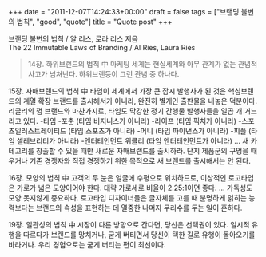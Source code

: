 +++
date = "2011-12-07T14:24:33+00:00"
draft = false
tags = ["브랜딩 불변의 법칙", "good", "quote"]
title = "Quote post"
+++
<p>브랜딩 불변의 법칙 / 알 리스, 로라 리스 지음<br />The 22 Immutable Laws of Branding / Al Ries, Laura Ries</p> 

> 14장. 하위브랜드의 법칙 中
마케팅 세계는 현실세계와 아무 관계가 없는 관념적 사고가 넘쳐난다. 하위브랜등이 그런 관념 중 하나다.

15장. 자매브랜드의 법칙 中
타임이 세계에서 가장 큰 잡시 발행사가 된 것은 핵심브랜드의 계열 확장 브랜드를 출시해서가 아니라, 완전히 별개인 출판물을 내놓은 덕분이다. 리글리의 껌 브랜드와 마찬가지로, 타임도 막강한 정기 간행물 발행사들을 일곱 개 거느리고 있다.
-타임
-포춘 (타임 비지니스가 아니라)
-라이프 (타임 픽처가 아니라)
-스포츠일러스트레이티드 (타임 스포츠가 아니라)
-머니 (타임 파이낸스가 아니라)
-피플 (타임 셀레브리티가 아니라)
-엔터테인먼트 위클리 (타임 엔터테인먼트가 아니라)
...
새 카테고리를 창출할 수 있을 때만 새로운 자매브랜드를 출시하라. 단지 제품군의 구멍을 때우거나 기존 경쟁자와 직접 경쟁하기 위한 목적으로 새 브랜드를 출시해서는 안 된다.

16장. 모양의 법칙 中
고객의 두 눈은 얼굴에 수평으로 위치하므로, 이상적인 로고타입은 가로가 넓은 모양이어야 한다. 대략 가로세로 비율이 2.25:1이면 좋다.
...
가독성도 모양 못지않게 중요하다. 로고타입 디자이너들은 글자체를 고를 때 분명하게 읽히는 능력보다는 브랜드의 속성을 표현하는 데 열중한 나머지 무리수를 두는 일이 흔하다.

19장. 일관성의 법칙 中
시장이 다른 방향으로 간다면, 당신은 선택권이 있다. 일시적 유행을 따르다가 브랜드를 망치거나, 굳게 버티면서 당신이 택한 길로 유행이 돌아오기를 바라거나. 우리 경험으로는 굳게 버티는 편이 최선이다.